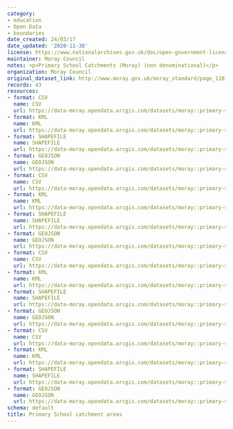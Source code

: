 ```yaml
---
category:
- education
- Open Data
- boundaries
date_created: 24/03/17
date_updated: '2020-11-30'
license: https://www.nationalarchives.gov.uk/doc/open-government-licence/version/3/
maintainer: Moray Council
notes: <p>Primary School Catchments (Moray) (non denominational)</p>
organization: Moray Council
original_dataset_link: http://www.moray.gov.uk/moray_standard/page_110140.html
records: 43
resources:
- format: CSV
  name: CSV
  url: https://data-moray.opendata.arcgis.com/datasets/moray::primary-school-catchments-moray-non-denominational/about
- format: KML
  name: KML
  url: https://data-moray.opendata.arcgis.com/datasets/moray::primary-school-catchments-moray-non-denominational/about
- format: SHAPEFILE
  name: SHAPEFILE
  url: https://data-moray.opendata.arcgis.com/datasets/moray::primary-school-catchments-moray-non-denominational/about
- format: GEOJSON
  name: GEOJSON
  url: https://data-moray.opendata.arcgis.com/datasets/moray::primary-school-catchments-moray-non-denominational/about
- format: CSV
  name: CSV
  url: https://data-moray.opendata.arcgis.com/datasets/moray::primary-school-catchments-1996-2015-moray-non-denominational/about
- format: KML
  name: KML
  url: https://data-moray.opendata.arcgis.com/datasets/moray::primary-school-catchments-1996-2015-moray-non-denominational/about
- format: SHAPEFILE
  name: SHAPEFILE
  url: https://data-moray.opendata.arcgis.com/datasets/moray::primary-school-catchments-1996-2015-moray-non-denominational/about
- format: GEOJSON
  name: GEOJSON
  url: https://data-moray.opendata.arcgis.com/datasets/moray::primary-school-catchments-1996-2015-moray-non-denominational/about
- format: CSV
  name: CSV
  url: https://data-moray.opendata.arcgis.com/datasets/moray::primary-school-catchments-moray-denominational/about
- format: KML
  name: KML
  url: https://data-moray.opendata.arcgis.com/datasets/moray::primary-school-catchments-moray-denominational/about
- format: SHAPEFILE
  name: SHAPEFILE
  url: https://data-moray.opendata.arcgis.com/datasets/moray::primary-school-catchments-moray-denominational/about
- format: GEOJSON
  name: GEOJSON
  url: https://data-moray.opendata.arcgis.com/datasets/moray::primary-school-catchments-moray-denominational/about
- format: CSV
  name: CSV
  url: https://data-moray.opendata.arcgis.com/datasets/moray::primary-school-catchments-2016-2017-moray-non-denominational/about
- format: KML
  name: KML
  url: https://data-moray.opendata.arcgis.com/datasets/moray::primary-school-catchments-2016-2017-moray-non-denominational/about
- format: SHAPEFILE
  name: SHAPEFILE
  url: https://data-moray.opendata.arcgis.com/datasets/moray::primary-school-catchments-2016-2017-moray-non-denominational/about
- format: GEOJSON
  name: GEOJSON
  url: https://data-moray.opendata.arcgis.com/datasets/moray::primary-school-catchments-2016-2017-moray-non-denominational/about
schema: default
title: Primary School catchment areas
---
```

